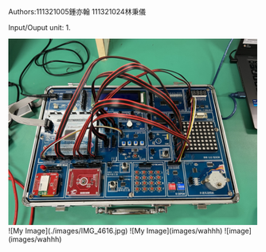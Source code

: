 

Authors:111321005鍾亦翰 111321024林秉儀

Input/Ouput unit:
1.
<div align="left">
	<img src="./images/IMG_4616.jpg" alt="Editor" width="500">
</div>
![My Image](./images/IMG_4616.jpg)
![My Image](images/wahhh)
![image](images/wahhh)
